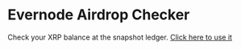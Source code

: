 # Evernode Airdrop Checker
Check your XRP balance at the snapshot ledger.
[Click here to use it](https://richardah.github.io/evernode-airdrop-checker/index.html)
